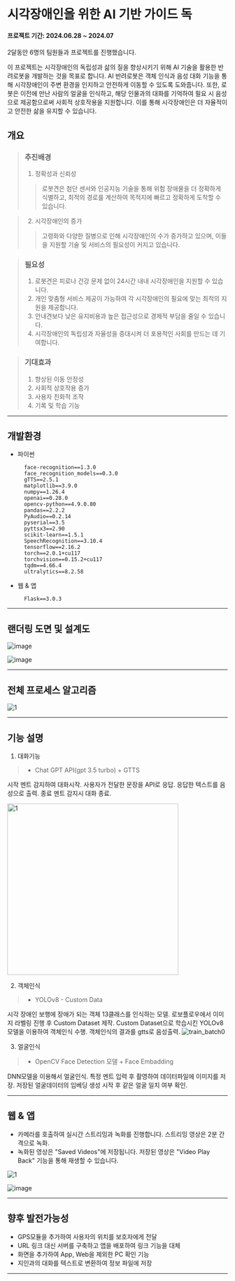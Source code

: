 # 시각장애인을 위한 AI 기반 가이드 독

#### 프로젝트 기간: 2024.06.28 ~ 2024.07

2달동안 6명의 팀원들과 프로젝트를 진행했습니다.

이 프로젝트는 시각장애인의 독립성과 삶의 질을 향상시키기 위해 AI 기술을 활용한 반려로봇을 개발하는 것을 목표로 합니다. 
AI 반려로봇은 객체 인식과 음성 대화 기능을 통해 시각장애인이 주변 환경을 인지하고 안전하게 이동할 수 있도록 도와줍니다. 
또한, 로봇은 이전에 만난 사람의 얼굴을 인식하고, 해당 인물과의 대화를 기억하여 필요 시 음성으로 제공함으로써 사회적 상호작용을 지원합니다. 
이를 통해 시각장애인은 더 자율적이고 안전한 삶을 유지할 수 있습니다.

## 개요
> ### 추진배경
> 1. 정확성과 신뢰성
>>   로봇견은 첨단 센서와 인공지능 기술을 통해 위험 장애물을 더 정확하게 식별하고, 최적의 경로를 계산하여 목적지에 빠르고 정확하게 도착할 수 있습니다.

> 2. 시각장애인의 증가
>>   고령화와 다양한 질병으로 인해 시각장애인의 수가 증가하고 있으며, 이들을 지원할 기술 및 서비스의 필요성이 커지고 있습니다.

> ### 필요성
> 1. 로봇견은 피로나 건강 문제 없이 24시간 내내 시각장애인을 지원할 수 있습니다.
> 2. 개인 맞춤형 서비스 제공이 가능하여 각 시각장애인의 필요에 맞는 최적의 지원을 제공합니다.
> 3. 안내견보다 낮은 유지비용과 높은 접근성으로 경제적 부담을 줄일 수 있습니다.
> 4. 시각장애인의 독립성과 자율성을 증대시켜 더 포용적인 사회를 만드는 데 기여합니다.

> ### 기대효과
> 1. 향상된 이동 안정성
> 2. 사회적 상호작용 증가
> 3. 사용자 친화적 조작
> 4. 기록 및 학습 기능

----------------------------------------------------------------------------------------------------

## 개발환경

+ 파이썬

        face-recognition==1.3.0
        face_recognition_models==0.3.0
        gTTS==2.5.1
        matplotlib==3.9.0
        numpy==1.26.4
        openai==0.28.0
        opencv-python==4.9.0.80
        pandas==2.2.2
        PyAudio==0.2.14
        pyserial==3.5
        pyttsx3==2.90
        scikit-learn==1.5.1
        SpeechRecognition==3.10.4
        tensorflow==2.16.2
        torch==2.0.1+cu117
        torchvision==0.15.2+cu117
        tqdm==4.66.4
        ultralytics==8.2.58

+ 웹 & 앱 

        Flask==3.0.3
  
----------------------------------------------------------------------------------------------------

## 랜더링 도면 및 설계도
![image](https://github.com/user-attachments/assets/be92ea05-6bc1-43c8-aa12-77a2cc6b5169)

![image](https://github.com/user-attachments/assets/db97f52a-e6fb-4d92-b001-2492361cdab5)

----------------------------------------------------------------------------------------------------

## 전체 프로세스 알고리즘
![1](https://github.com/user-attachments/assets/8cef98f5-37e3-4b49-b72d-f098cc3910b4)

----------------------------------------------------------------------------------------------------

## 기능 설명
1. 대화기능
> + Chat GPT API(gpt 3.5 turbo) + GTTS
>
시작 멘트 감지하여 대화시작. 사용자가 전달한 문장을 API로 응답. 응답한 텍스트를 음성으로 출력. 종료 멘트 감지시 대화 종료.

<img width="391" alt="1" src="https://github.com/user-attachments/assets/a56f582a-7f6c-4419-8dc6-0c817df9cbe8">

>
2. 객체인식
> + YOLOv8 - Custom Data
>   
시각 장애인 보행에 장애가 되는 객체 13클래스를 인식하는 모델. 로보플로우에서 이미지 라벨링 진행 후 Custom Dataset 제작. Custom Dataset으로 학습시킨 YOLOv8 모델을 이용하여 객체인식 수행.
객체인식의 결과를 gtts로 음성출력.
![train_batch0](https://github.com/user-attachments/assets/6be4282e-23d8-4b4f-98f0-faca83e15143)
>
3. 얼굴인식
> + OpenCV Face Detection 모델 + Face Embadding
> 
DNN모델을 이용해서 얼굴인식. 특정 멘트 입력 후 촬영하여 데이터파일에 이미지를 저장. 저장된 얼굴데이터의 임베딩 생성 시작 후 같은 얼굴 일치 여부 확인.

----------------------------------------------------------------------------------------------------

## 웹 & 앱
 + 카메라를 호출하여 실시간 스트리밍과 녹화를 진행합니다. 스트리밍 영상은 2분 간격으로 녹화.
 + 녹화된 영상은 "Saved Videos"에 저장됩니다. 저장된 영상은 "Video Play Back" 기능을 통해 재생할 수 있습니다.
 
 ![1](https://github.com/user-attachments/assets/f5997e18-14d0-4354-9731-d1cc0b57c816)


 ![image](https://github.com/user-attachments/assets/6617a25a-60c9-4e7a-bb8b-e2a81910c644)

----------------------------------------------------------------------------------------------------

## 향후 발전가능성 
 + GPS모듈을 추가하여 사용자의 위치를 보호자에게 전달
 + URL 링크 대신 서버를 구축하고 앱을 배포하여 링크 기능을 대체
 + 화면을 추가하여 App, Web을 제외한 PC 확인 기능
 + 지인과의 대화를 텍스트로 변환하여 정보 파일에 저장

----------------------------------------------------------------------------------------------------
